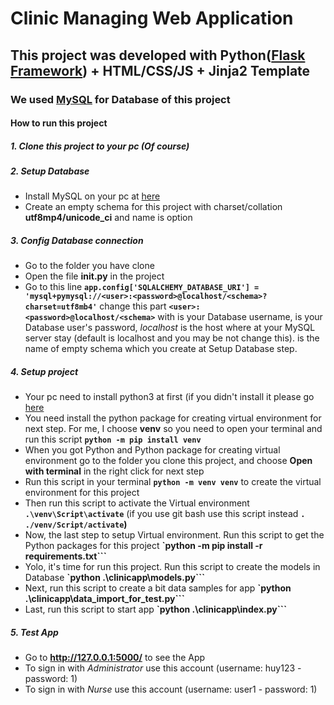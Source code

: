 # Clinic Managing Web Application
## This project was developed with Python([Flask Framework](https://flask.palletsprojects.com/en/2.1.x/)) + HTML/CSS/JS + Jinja2 Template 
### We used [MySQL](https://www.mysql.com/downloads/) for Database of this project

#### How to run this project
##### 1. Clone this project to your pc (Of course)
##### 2. Setup Database
- Install MySQL on your pc at [here](https://www.mysql.com/downloads/)
- Create an empty schema for this project with charset/collation **utf8mp4/unicode_ci** and name is option
##### 3. Config Database connection
- Go to the folder you have clone
- Open the file **__init__.py** in the project
- Go to this line **```app.config['SQLALCHEMY_DATABASE_URI'] = 'mysql+pymysql://<user>:<password>@localhost/<schema>?charset=utf8mb4'```** change this part **```<user>:<password>@localhost/<schema>```** with *<user>* is your Database username, *<password>* is your Database user's password, *localhost* is the host where at your MySQL server stay (default is localhost and you may be not change this). *<schema>* is the name of empty schema which you create at Setup Database step.
##### 4. Setup project
- Your pc need to install python3 at first (if you didn't install it please go [here](https://www.python.org/downloads/)
- You need install the python package for creating virtual environment for next step. For me, I choose **venv** so you need to open your terminal and run this script **```python -m pip install venv```**
- When you got Python and Python package for creating virtual environment go to the folder you clone this project, and choose **Open with terminal** in the right click for next step
- Run this script in your terminal **```python -m venv venv```** to create the virtual environment for this project
- Then run this script to activate the Virtual environment **```.\venv\Script\activate```** (if you use git bash use this script instead **```. ./venv/Script/activate```)**
- Now, the last step to setup Virtual environment. Run this script to get the Python packages for this project **`python -m pip install -r requirements.txt```**
- Yolo, it's time for run this project. Run this script to create the models in Database **`python .\clinicapp\models.py```**
- Next, run this script to create a bit data samples for app **`python .\clinicapp\data_import_for_test.py```**
- Last, run this script to start app **`python .\clinicapp\index.py```**

##### 5. Test App
- Go to **http://127.0.0.1:5000/** to see the App
- To sign in with *Administrator* use this account (username: huy123 - password: 1)
- To sign in with *Nurse* use this account (username: user1 - password: 1)
